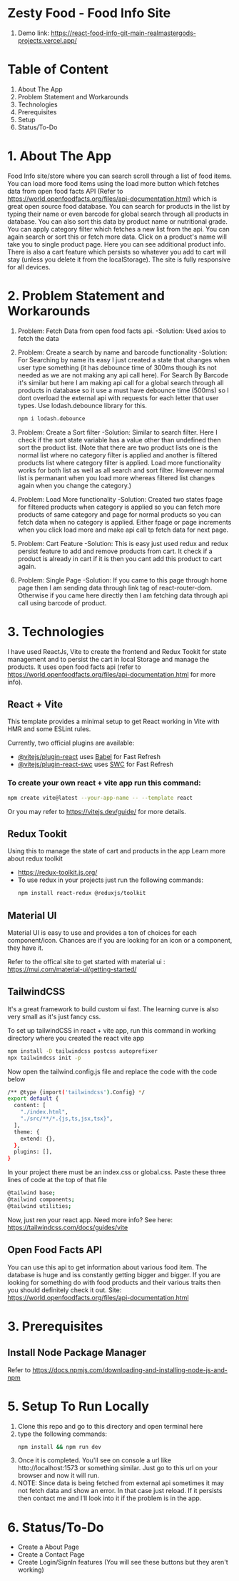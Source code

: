 # Zesty Food - Food Info Site
1. Demo  link: https://react-food-info-git-main-realmastergods-projects.vercel.app/

# Table of Content

1. About The App
2. Problem Statement and Workarounds
3. Technologies
4. Prerequisites
5. Setup
6. Status/To-Do

# 1. About The App
Food Info site/store where you can search scroll through a list of food items. You can load more food items using the load more button which fetches data from 
open food facts API (Refer to https://world.openfoodfacts.org/files/api-documentation.html) which is great open source food database. You can search for products
in the list by typing their name or even barcode for global search through all products in database. You can also sort this data by product name or nutritional grade. You can apply category filter which fetches a new list from the api. You can again search or sort this or fetch more data. Click on a product's name will take you to single product page. Here you can see additional product info.
There is also a cart feature which persists so whatever you add to cart will stay (unless you delete it from the localStorage). The site is fully responsive for all
devices.

# 2. Problem Statement and Workarounds
1. Problem: Fetch Data from open food facts api.
  -Solution: Used axios to fetch the data

2. Problem: Create a search by name and barcode functionality
   -Solution: For Searching by name its easy I just created a state that changes when user type something (it has debounce time of 300ms though its not needed as we
   are not making any api call here). For Search By Barcode
   it's similar but here I am making api call for a global search through all products in database so it use a must have debounce time (500ms)
   so I dont overload the external api with requests for each letter that user types.
   Use lodash.debounce library for this.
   ```bash
   npm i lodash.debounce
   ```
3. Problem: Create a Sort filter
   -Solution: Similar to search filter. Here I check if the sort state variable has a value other than undefined then sort the product list.
   (Note that there are two product lists one is the normal list where no category filter is applied and another is filtered products list where
   category filter is applied. Load more functionality works for both list as well as all search and sort filter. However normal list is permanant when you load more
   whereas filtered list changes again when you change the category.)
   
5. Problem: Load More functionality
   -Solution: Created two states fpage for filtered products when category is applied so you can fetch more products of same category and page for normal products
   so you can fetch data when no category is applied. Either fpage or page increments when you click load more and make api call tp fetch data for next page.

6. Problem: Cart Feature
   -Solution: This is easy just used redux and redux persist feature to add and remove products from cart. It check if a product is already in cart
   if it is then you cant add this product to cart again.
   
8. Problem: Single Page
   -Solution: If you came to this page through home page then I am sending data through link tag of react-router-dom. Otherwise if you came here
   directly then I am fetching data through api call using barcode of product.

# 3. Technologies
I have used ReactJs, Vite to create the frontend and Redux Tookit for state management and to persist the cart in local Storage and manage the products. It uses
open food facts api (refer to https://world.openfoodfacts.org/files/api-documentation.html for more info).

## React + Vite

This template provides a minimal setup to get React working in Vite with HMR and some ESLint rules.

Currently, two official plugins are available:

- [@vitejs/plugin-react](https://github.com/vitejs/vite-plugin-react/blob/main/packages/plugin-react/README.md) uses [Babel](https://babeljs.io/) for Fast Refresh
- [@vitejs/plugin-react-swc](https://github.com/vitejs/vite-plugin-react-swc) uses [SWC](https://swc.rs/) for Fast Refresh

### To create your own react + vite app run this command:
```bash
npm create vite@latest --your-app-name -- --template react
```
Or you may refer to https://vitejs.dev/guide/   for more details.

## Redux Tookit
Using this to manage the state of cart and products in the app
Learn more about redux toolkit
- https://redux-toolkit.js.org/
- To use redux in your projects just run the following commands:
  ```bash
  npm install react-redux @reduxjs/toolkit
  ```

## Material UI 
Material UI is easy to use and provides a ton of choices for each component/icon. Chances are if you are looking for 
an icon or a component, they have it.

Refer to the offical site to get started with material ui : https://mui.com/material-ui/getting-started/

## TailwindCSS
It's a great framework to build custom ui fast. The learning curve is also very small as it's just fancy css.

To set up tailwindCSS in react + vite app, run this command in working directory where you created the react vite app
```bash
npm install -D tailwindcss postcss autoprefixer
npx tailwindcss init -p
```
Now open the tailwind.config.js file and replace the code with the code below
```bash
/** @type {import('tailwindcss').Config} */
export default {
  content: [
    "./index.html",
    "./src/**/*.{js,ts,jsx,tsx}",
  ],
  theme: {
    extend: {},
  },
  plugins: [],
}
```
In your project there must be an index.css or global.css. Paste these three lines of code at the top of that file
```bash
@tailwind base;
@tailwind components;
@tailwind utilities;
```
Now, just ren your react app.
Need more info? See here: https://tailwindcss.com/docs/guides/vite

## Open Food Facts API
You can use this api to get information about various food item. The database is huge and iss constantly getting bigger and bigger.
If you are looking for something do with food products and their various traits then you should definitely check it out.
Site: https://world.openfoodfacts.org/files/api-documentation.html

# 3. Prerequisites
## Install Node Package Manager
Refer to https://docs.npmjs.com/downloading-and-installing-node-js-and-npm

# 5. Setup To Run Locally
1. Clone this repo and go to this directory and open terminal here
2. type the following commands:
   ```bash
   npm install && npm run dev
   ```
3. Once it is completed. You'll see on console a url like htto://localhost:1573 or something similar. Just go to this url on your browser and now it will run.
4. NOTE: Since data is being fetched from external api sometimes it may not fetch data and show an error. In that case just reload. If it persists then contact me
   and I'll look into it if the problem is in the app.

# 6. Status/To-Do
- Create a About Page
- Create a Contact Page
- Create Login/SignIn features (You will see these buttons but they aren't working) 
